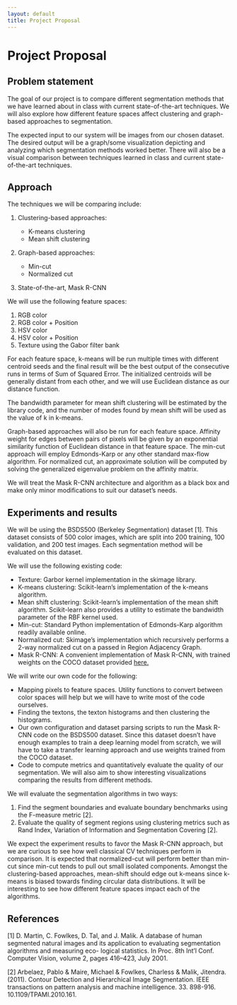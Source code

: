 ```yaml
---
layout: default
title: Project Proposal
---
```


# Project Proposal

## Problem statement

The goal of our project is to compare different segmentation methods that we have learned about in class with current state-of-the-art techniques. We will also explore how different feature spaces affect clustering and graph-based approaches to segmentation.

The expected input to our system will be images from our chosen dataset. The desired output will be a graph/some visualization depicting and analyzing which segmentation methods worked better. There will also be a visual comparison between techniques learned in class and current state-of-the-art techniques.

## Approach

The techniques we will be comparing include:

1. Clustering-based approaches:

   - K-means clustering
   - Mean shift clustering

2. Graph-based approaches:

   - Min-cut
   - Normalized cut

3. State-of-the-art, Mask R-CNN

We will use the following feature spaces:

1. RGB color
2. RGB color + Position
3. HSV color
4. HSV color + Position
5. Texture using the Gabor filter bank

For each feature space, k-means will be run multiple times with different centroid seeds and the final result will be the best output of the consecutive runs in terms of Sum of Squared Error. The initialized centroids will be generally distant from each other, and we will use Euclidean distance as our distance function.

The bandwidth parameter for mean shift clustering will be estimated by the library code, and the number of modes found by mean shift will be used as the value of k in k-means.

Graph-based approaches will also be run for each feature space. Affinity weight for edges between pairs of pixels will be given by an exponential similarity function of Euclidean distance in that feature space. The min-cut approach will employ Edmonds-Karp or any other standard max-flow algorithm. For normalized cut, an approximate solution will be computed by solving the generalized eigenvalue problem on the affinity matrix.

We will treat the Mask R-CNN architecture and algorithm as a black box and make only minor modifications to suit our dataset’s needs.

## Experiments and results

We will be using the BSDS500 (Berkeley Segmentation) dataset [1]. This dataset consists of 500 color images, which are split into 200 training, 100 validation, and 200 test images. Each segmentation method will be evaluated on this dataset.

We will use the following existing code:

- Texture: Garbor kernel implementation in the skimage library.
- K-means clustering: Scikit-learn’s implementation of the k-means algorithm.
- Mean shift clustering: Scikit-learn’s implementation of the mean shift algorithm. Scikit-learn also provides a utility to estimate the bandwidth parameter of the RBF kernel used.
- Min-cut: Standard Python implementation of Edmonds-Karp algorithm readily available online.
- Normalized cut: Skimage’s implementation which recursively performs a 2-way normalized cut on a passed in Region Adjacency Graph.
- Mask R-CNN: A convenient implementation of Mask R-CNN, with trained weights on the COCO dataset provided [here.](https://github.com/matterport/Mask_RCNN)

We will write our own code for the following:

- Mapping pixels to feature spaces. Utility functions to convert between color spaces will help but we will have to write most of the code ourselves.
- Finding the textons, the texton histograms and then clustering the histograms.
- Our own configuration and dataset parsing scripts to run the Mask R-CNN code on the BSDS500 dataset. Since this dataset doesn’t have enough examples to train a deep learning model from scratch, we will have to take a transfer learning approach and use weights trained from the COCO dataset.
- Code to compute metrics and quantitatively evaluate the quality of our segmentation. We will also aim to show interesting visualizations comparing the results from different methods.

We will evaluate the segmentation algorithms in two ways:

1. Find the segment boundaries and evaluate boundary benchmarks using the F-measure metric [2].
2. Evaluate the quality of segment regions using clustering metrics such as Rand Index, Variation of Information and Segmentation Covering [2].

We expect the experiment results to favor the Mask R-CNN approach, but we are curious to see how well classical CV techniques perform in comparison. It is expected that normalized-cut will perform better than min-cut since min-cut tends to pull out small isolated components. Amongst the clustering-based approaches, mean-shift should edge out k-means since k-means is biased towards finding circular data distributions. It will be interesting to see how different feature spaces impact each of the algorithms.

## References

[1] D. Martin, C. Fowlkes, D. Tal, and J. Malik. A database of human segmented natural
images and its application to evaluating segmentation algorithms and measuring eco-
logical statistics. In Proc. 8th Int’l Conf. Computer Vision, volume 2, pages 416–423,
July 2001.

[2] Arbelaez, Pablo & Maire, Michael & Fowlkes, Charless & Malik, Jitendra. (2011). Contour Detection and Hierarchical Image Segmentation. IEEE transactions on pattern analysis and machine intelligence. 33. 898-916. 10.1109/TPAMI.2010.161.
